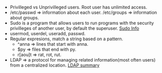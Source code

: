 - Privilleged vs Unprivilleged users. Root user has unlimited access.
- /etc/passwd => information about each user.  /etc/groups => information about groups. 
- Sudo is a program that allows users to run programs with the security privilleges of another user, by default the superuser.
[Sudo Info](https://en.wikipedia.org/wiki/Sudo)
- usermod, userdel, useradd, passwd.
- Regular expresions, match a string based on a pattern.
  * ^anna => lines that start with anna.
  * $py => files that end with py.
  * r[aou]t => rat, rot, rut.
- LDAP => a protocol for managing related information(most often users) from a centralized location.
[LDAP summary](https://www.electricmonk.nl/log/2013/03/10/quick-introduction-to-ldap-basics/)
